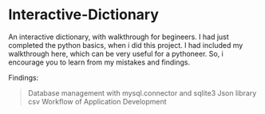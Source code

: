 # Interactive-Dictionary
An interactive dictionary, with walkthrough for begineers.
I had just completed the python basics, when i did this project.
I had included my walkthrough here, which can be very useful for a pythoneer.
So, i encourage you to learn from my mistakes and findings.

Findings:
> Database management with mysql.connector and sqlite3
> Json library
> csv
> Workflow of Application Development
